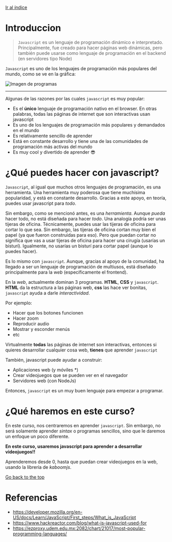 [Ir al índice](indice.md)

# Introduccion

> `Javascript` es un lenguaje de programación dinámico e interpretado. Principalmente, fue creado para hacer páginas web dinámicas, pero también puede usarse como lenguaje de programación en el backend (en servidores tipo Node)

`Javascript` es uno de los lenguajes de programación más populares del mundo, como se ve en la gráfica:

![Imagen de programas](https://cdn.statcdn.com/Infographic/images/normal/21017.jpeg)

---

Algunas de las razones por las cuales `javascript` es muy popular:

- Es el **único** lenguaje de programación nativo en el browser. En otras palabras, todas las páginas de internet que son interactivas usan javascript
- Es uno de los lenguajes de programación más populares y demandados en el mundo
- Es relativamente sencillo de aprender
- Está en constante desarrollo y tiene una de las comunidades de programación más activas del mundo
- Es muy cool y divertido de aprender 😎

# ¿Qué puedes hacer con javascript?

`Javascript`, al igual que muchos otros lenguajes de programación, es una herramienta. Una herramienta muy poderosa que tiene muchísima popularidad, y está en constante desarrollo. Gracias a este apoyo, en teoría, puedes usar javascript para _todo_.

Sin embargo, como se mencionó antes, es una _herramienta_. Aunque _pueda_ hacer todo, no está diseñada para hacer _todo_. Una analogía podría ser unas tijeras de oficina. Técnicamente, puedes usar las tijeras de oficina para cortar lo que sea. Sin embargo, las tijeras de oficina cortan muy bien el papel (ya que fueron construidas para eso). Pero que puedan cortar no significa que vas a usar tijeras de oficina para hacer una cirugía (usarías un bisturí). Igualmente, no usarías un bisturí para cortar papel (aunque lo puedes hacer).

Es lo mismo con `javascript`. Aunque, gracias al apoyo de la comunidad, ha llegado a ser un lenguaje de programación de multiusos, está diseñado principalmente para la _web_ (específicamente el frontend).

En la _web_, actualmente dominan 3 programas. **HTML**, **CSS** y `javascript`. **HTML** da la estructura a las páginas web, **css** las hace ver bonitas, `javascript` ayuda a darle _interactividad_.

Por ejemplo:

- Hacer que los botones funcionen
- Hacer zoom
- Reproducir audio
- Mostrar y esconder menús
- etc

Virtualmente **todas** las páginas de internet son interactivas, entonces si quieres desarrollar cualquier cosa web, **tienes** que aprender `javascript`

También, javascript puede ayudar a construir:

- Aplicaciones web (y móviles \*)
- Crear videojuegos que se pueden ver en el navegador
- Servidores web (con NodeJs)

Entonces, `javascript` es un muy buen lenguaje para empezar a programar.

# ¿Qué haremos en este curso?

En este curso, nos centraremos en aprender `javascript`. Sin embargo, no será solamente aprender _sintax_ o programas sencillos, sino que le daremos un enfoque un poco diferente.

**En este curso, usaremos javascript para aprender a desarrollar videojuegos!!**

Aprenderemos desde 0, hasta que puedan crear videojuegos en la web, usando la librería de _kaboomjs_.

[Go back to the top](#introduccion)

# Referencias

- https://developer.mozilla.org/en-US/docs/Learn/JavaScript/First_steps/What_is_JavaScript
- https://www.hackreactor.com/blog/what-is-javascript-used-for
- https://ezproxy.udem.edu.mx:2082/chart/21017/most-popular-programming-languages/

